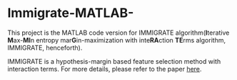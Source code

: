 # Immigrate-MATLAB-

This project is the MATLAB code version for IMMIGRATE algorithm(**I**terative **M**ax-**MI**n entropy mar**G**in-maximization with inte**RA**ction **TE**rms algorithm, IMMIGRATE, henceforth).

IMMIGRATE is a hypothesis-margin based feature selection method with interaction terms. For more details, please refer to the paper [here](https://arxiv.org/pdf/1810.02658.pdf). 

